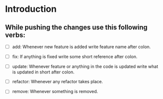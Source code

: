 # Introduction
## While pushing the changes use this following verbs:

- [ ] add: Whenever new feature is added write feature name after colon.
- [ ] fix: If anything is fixed write some short reference after colon.
- [ ] update: Whenever feature or anything in the code is updated write what is updated in short after colon.
- [ ] refactor: Whenever any refactor takes place.
- [ ] remove: Whenever something is removed.


